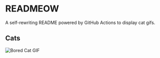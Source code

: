 # READMEOW

A self-rewriting README powered by GitHub Actions to display cat gifs.

## Cats

![Bored Cat GIF](https://media2.giphy.com/media/v1.Y2lkPTlhY2QwMmRha3A1cXd4NHR4cTVpazJ4ZnF4eTNvZ2ozNGdwdnF4MDlweDFtdjJ1OCZlcD12MV9naWZzX3NlYXJjaCZjdD1n/mlvseq9yvZhba/200.gif)
